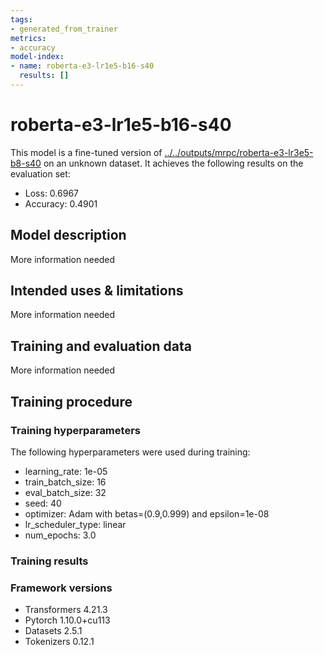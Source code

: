 ```yaml
---
tags:
- generated_from_trainer
metrics:
- accuracy
model-index:
- name: roberta-e3-lr1e5-b16-s40
  results: []
---
```


<!-- This model card has been generated automatically according to the information the Trainer had access to. You
should probably proofread and complete it, then remove this comment. -->

# roberta-e3-lr1e5-b16-s40

This model is a fine-tuned version of [../../outputs/mrpc/roberta-e3-lr3e5-b8-s40](https://huggingface.co/../../outputs/mrpc/roberta-e3-lr3e5-b8-s40) on an unknown dataset.
It achieves the following results on the evaluation set:
- Loss: 0.6967
- Accuracy: 0.4901

## Model description

More information needed

## Intended uses & limitations

More information needed

## Training and evaluation data

More information needed

## Training procedure

### Training hyperparameters

The following hyperparameters were used during training:
- learning_rate: 1e-05
- train_batch_size: 16
- eval_batch_size: 32
- seed: 40
- optimizer: Adam with betas=(0.9,0.999) and epsilon=1e-08
- lr_scheduler_type: linear
- num_epochs: 3.0

### Training results



### Framework versions

- Transformers 4.21.3
- Pytorch 1.10.0+cu113
- Datasets 2.5.1
- Tokenizers 0.12.1
